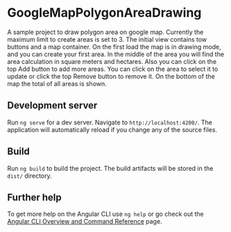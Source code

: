 # GoogleMapPolygonAreaDrawing

A sample project to draw polygon area on google map. Currently the maximum limit to create areas is set to 3.
The initial view contains tow buttons and a map container.
On the first load the map is in drawing mode, and you can create your first area. In the middle of the area you will find the area calculation in square meters and hectares.
Also you can click on the top Add button to add more areas.
You can click on the area to select it to update or click the top Remove button to remove it.
On the bottom of the map the total of all areas is shown.


## Development server

Run `ng serve` for a dev server. Navigate to `http://localhost:4200/`. The application will automatically reload if you change any of the source files.

## Build

Run `ng build` to build the project. The build artifacts will be stored in the `dist/` directory.
## Further help

To get more help on the Angular CLI use `ng help` or go check out the [Angular CLI Overview and Command Reference](https://angular.io/cli) page.
